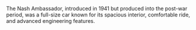 The Nash Ambassador, introduced in 1941 but produced into the post-war period, was a full-size car known for its spacious interior, comfortable ride, and advanced engineering features.
